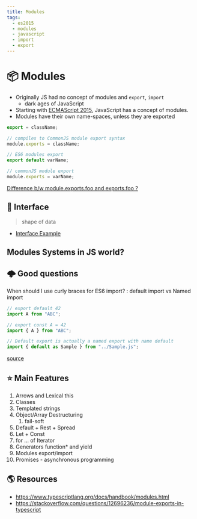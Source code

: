 ```yaml
---
title: Modules
tags:
  - es2015
  - modules
  - javascript
  - import
  - export
---
```


# :package: Modules

<TagLinks />

- Originally JS had no concept of modules and `export`, `import`
  - dark ages of JavaScript
- Starting with [ECMAScript 2015](https://babeljs.io/docs/en/learn/), JavaScript has a concept of modules.
- Modules have their own name-spaces, unless they are exported

```ts
export = className;

// compiles to CommonJS module export syntax
module.exports = className;
```

```js
// ES6 modules export
export default varName;

// commonJS module export
module.exports = varName;
```

[Difference b/w module.exports.foo and exports.foo ?](https://blog.tableflip.io/the-difference-between-module-exports-and-exports/)

## :vertical_traffic_light: Interface

> shape of data

- [Interface Example](https://www.typescriptlang.org/docs/handbook/interfaces.html#our-first-interface)

## Modules Systems in JS world?

## :cloud_with_lightning: Good questions

When should I use curly braces for ES6 import?
: default import vs Named import

```js
// export default 42
import A from "ABC";

// export const A = 42
import { A } from "ABC";

// Default export is actually a named export with name default
import { default as Sample } from "../Sample.js";
```

[source](https://stackoverflow.com/questions/36795819/when-should-i-use-curly-braces-for-es6-import)

## :star: Main Features

1. Arrows and Lexical this
2. Classes
3. Templated strings
4. Object/Array Destructuring
   1. fail-soft
5. Default + Rest + Spread
6. Let + Const
7. for ... of Iterator
8. Generators function\* and yield
9. Modules export/import
10. Promises - asynchronous programming

## :earth_americas: Resources

- https://www.typescriptlang.org/docs/handbook/modules.html
- https://stackoverflow.com/questions/12696236/module-exports-in-typescript

<Footer />
